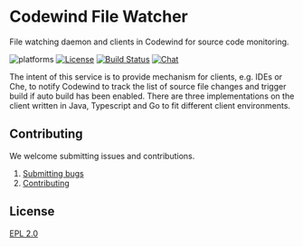 # Codewind File Watcher
File watching daemon and clients in Codewind for source code monitoring. 

![platforms](https://img.shields.io/badge/runtime-Java%20%7C%20Node%20%7C%20Go-yellow.svg)
[![License](https://img.shields.io/badge/License-EPL%202.0-red.svg?label=license&logo=eclipse)](https://www.eclipse.org/legal/epl-2.0/)
[![Build Status](https://ci.eclipse.org/codewind/buildStatus/icon?job=Codewind%2Fcodewind-filewatchers%2Fmaster)](https://ci.eclipse.org/codewind/job/Codewind/job/codewind-filewatchers/job/master/)
[![Chat](https://img.shields.io/static/v1.svg?label=chat&message=mattermost&color=145dbf)](https://mattermost.eclipse.org/eclipse/channels/eclipse-codewind)

The intent of this service is to provide mechanism for clients, e.g. IDEs or Che, to notify Codewind to track the list of source file changes and trigger build if auto build has been enabled. There are three implementations on the client written in Java, Typescript and Go to fit different client environments.

## Contributing
We welcome submitting issues and contributions.
1. [Submitting bugs](https://github.com/eclipse/codewind-filewatchers/issues)
2. [Contributing](CONTRIBUTING.md)

## License
[EPL 2.0](https://www.eclipse.org/legal/epl-2.0/)
